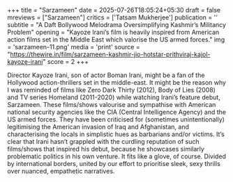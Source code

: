 +++
title = "Sarzameen"
date = 2025-07-26T18:05:24+05:30
draft = false
mreviews = ["Sarzameen"]
critics = ['Tatsam Mukherjee']
publication = ''
subtitle = "A Daft Bollywood Melodrama Oversimplifying Kashmir’s Militancy Problem"
opening = "Kayoze Irani’s film is heavily inspired from American action films set in the Middle East which valorise the US armed forces."
img = 'sarzameen-11.png'
media = 'print'
source = "https://thewire.in/film/sarzameen-kashmir-jio-hotstar-prithviraj-kajol-kayoze-irani"
score = 2
+++

Director Kayoze Irani, son of actor Boman Irani, might be a fan of the Hollywood action-thrillers set in the middle-east. It might be the reason why I was reminded of films like Zero Dark Thirty (2012), Body of Lies (2008) and TV series Homeland (2011-2020) while watching Irani’s feature debut, Sarzameen. These films/shows valourise and sympathise with American national security agencies like the CIA (Central Intelligence Agency) and the US armed forces. They have been criticised for (sometimes unintentionally) legitimising the American invasion of Iraq and Afghanistan, and characterising the locals in simplistic hues as barbarians and/or victims. It’s clear that Irani hasn’t grappled with the curdling reputation of such films/shows that inspired his debut, because he showcases similarly problematic politics in his own venture. It fits like a glove, of course. Divided by international borders, united by our effort to prioritise sleek, sexy thrills over nuanced, empathetic narratives.

